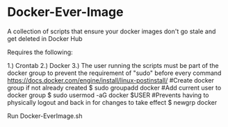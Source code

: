# Docker-Ever-Image
A collection of scripts that ensure your docker images don't go stale and get deleted in Docker Hub

Requires the following:

  1.) Crontab
  2.) Docker
  3.) The user running the scripts must be part of the docker group to prevent the requirement of "sudo" before every command
    https://docs.docker.com/engine/install/linux-postinstall/
      #Create docker group if not already created
      $ sudo groupadd docker
      #Add current user to docker group
      $ sudo usermod -aG docker $USER
      #Prevents having to physically logout and back in for changes to take effect
      $ newgrp docker
      
 Run Docker-EverImage.sh
